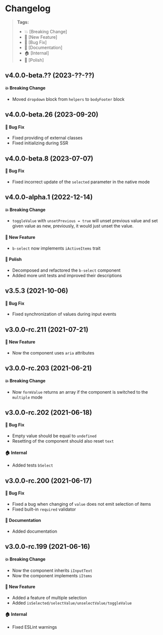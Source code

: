 Changelog
=========

> **Tags:**
> - :boom:       [Breaking Change]
> - :rocket:     [New Feature]
> - :bug:        [Bug Fix]
> - :memo:       [Documentation]
> - :house:      [Internal]
> - :nail_care:  [Polish]

## v4.0.0-beta.?? (2023-??-??)

#### :boom: Breaking Change

* Moved `dropdown` block from `helpers` to `bodyFooter` block

## v4.0.0-beta.26 (2023-09-20)

#### :bug: Bug Fix

* Fixed providing of external classes
* Fixed initializing during SSR

## v4.0.0-beta.8 (2023-07-07)

#### :bug: Bug Fix

* Fixed incorrect update of the `selected` parameter in the native mode

## v4.0.0-alpha.1 (2022-12-14)

#### :boom: Breaking Change

* `toggleValue` with `unsetPrevious = true` will unset previous value and set given value as new, previously,
  it would just unset the value.

#### :rocket: New Feature

* `b-select` now implements `iActiveItems` trait

#### :nail_care: Polish

* Decomposed and refactored the `b-select` component
* Added more unit tests and improved their descriptions

## v3.5.3 (2021-10-06)

#### :bug: Bug Fix

* Fixed synchronization of values during input events

## v3.0.0-rc.211 (2021-07-21)

#### :rocket: New Feature

* Now the component uses `aria` attributes

## v3.0.0-rc.203 (2021-06-21)

#### :boom: Breaking Change

* Now `formValue` returns an array if the component is switched to the `multiple` mode

## v3.0.0-rc.202 (2021-06-18)

#### :bug: Bug Fix

* Empty value should be equal to `undefined`
* Resetting of the component should also reset `text`

#### :house: Internal

* Added tests `bSelect`

## v3.0.0-rc.200 (2021-06-17)

#### :bug: Bug Fix

* Fixed a bug when changing of `value` does not emit selection of items
* Fixed built-in `required` validator

#### :memo: Documentation

* Added documentation

## v3.0.0-rc.199 (2021-06-16)

#### :boom: Breaking Change

* Now the component inherits `iInputText`
* Now the component implements `iItems`

#### :rocket: New Feature

* Added a feature of multiple selection
* Added `isSelected/selectValue/unselectValue/toggleValue`

#### :house: Internal

* Fixed ESLint warnings

